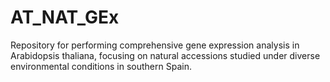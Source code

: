 # AT_NAT_GEx
Repository for performing comprehensive gene expression analysis in Arabidopsis thaliana, focusing on natural accessions studied under diverse environmental conditions in southern Spain.
